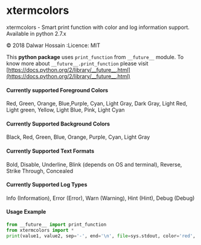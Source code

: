 # xtermcolors
xtermcolors - Smart print function with color and log information support.
Available in python 2.7.x

:copyright: 2018 Dalwar Hossain
:Licence: MIT

This **python package** uses `print_function` from `__future__` module. To know more about `__future__.print_function`
please visit [https://docs.python.org/2/library/__future__.html](https://docs.python.org/2/library/__future__.html)

#### Currently supported Foreground Colors
Red, Green, Orange, Blue,Purple, Cyan, Light Gray, Dark Gray, Light Red, Light green,
Yellow, Light Blue, Pink, Light Cyan

#### Currently Supported Background Colors
Black, Red, Green, Blue, Orange, Purple, Cyan, Light Gray

#### Currently Supported Text Formats
Bold, Disable, Underline, Blink (depends on OS and terminal), Reverse, Strike Through, Concealed

#### Currently Supported Log Types
Info (Information), Error (Error), Warn (Warning), Hint (Hint), Debug (Debug)

#### Usage Example
```python
from __future__ import print_function
from xtermcolors import *
print(value1, value2, sep='-', end='\n', file=sys.stdout, color='red', bg_color='orange', text_format='bold', log_type='info')

```